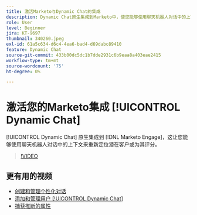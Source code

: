 ```yaml
---
title: 激活Marketo与Dynamic Chat的集成
description: Dynamic Chat原生集成到Marketo中，使您能够使用聊天机器人对话中的上下文来重新定位潜在客户或为其评分。
role: User
level: Beginner
jira: KT-9697
thumbnail: 340260.jpeg
exl-id: 61a5c634-d6c4-4ea6-bad4-d69dabc89410
feature: Dynamic Chat
source-git-commit: 433b00dc5dc1b7dde2931c6b9eaa8a403eae2415
workflow-type: tm+mt
source-wordcount: '75'
ht-degree: 0%

---
```


# 激活您的Marketo集成 [!UICONTROL Dynamic Chat]

[!UICONTROL Dynamic Chat]  原生集成到 [!DNL Marketo Engage]，这让您能够使用聊天机器人对话中的上下文来重新定位潜在客户或为其评分。

>[!VIDEO](https://video.tv.adobe.com/v/340260/?quality=12&learn=on)

## 更有用的视频

* [创建和管理个性化对话](dialogue-management.md)
* [添加和管理用户 [!UICONTROL Dynamic Chat]](user-management.md)
* [捕获推断的属性](capture-inferred-attributes.md)
